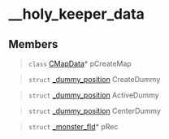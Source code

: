 # __holy_keeper_data
 
## Members
 
> `class` [CMapData](lua/classes/CMapData.md)* pCreateMap
 
> `struct` [_dummy_position](lua/classes/_dummy_position.md) CreateDummy
 
> `struct` [_dummy_position](lua/classes/_dummy_position.md) ActiveDummy
 
> `struct` [_dummy_position](lua/classes/_dummy_position.md) CenterDummy
 
> `struct` [_monster_fld](lua/classes/_monster_fld.md)* pRec
 
